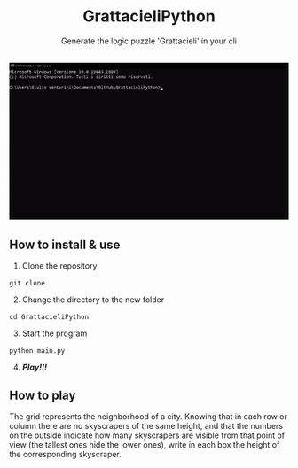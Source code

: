 # <div align='center'> GrattacieliPython <div>

<div align='center'> Generate the logic puzzle 'Grattacieli' in your cli </div>
<br>

![Demonstration](./images/demonstration.gif)



## How to install & use

1. Clone the repository
```
git clone 
```

2. Change the directory to the new folder
```
cd GrattacieliPython
```

3. Start the program
```
python main.py
```

4. ***Play!!!***

## How to play

The grid represents the neighborhood of a city. Knowing that in each row or column there are no skyscrapers of the same height, and that the numbers on the outside indicate how many skyscrapers are visible from that point of view (the tallest ones hide the lower ones), write in each box the height of the corresponding skyscraper.
